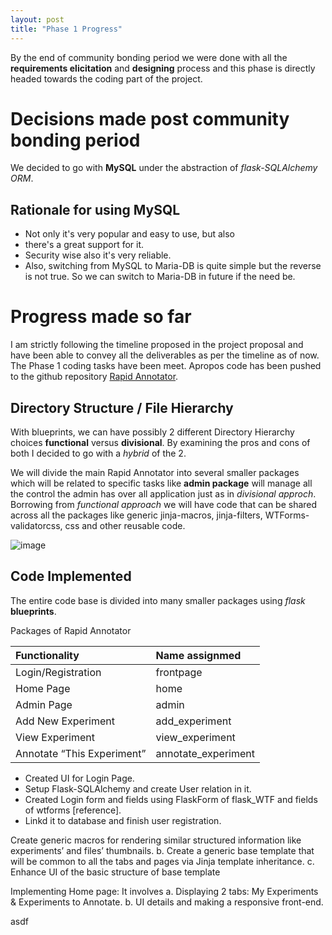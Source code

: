 ```yaml
---
layout: post
title: "Phase 1 Progress"
---
```


By the end of community bonding period we were done with all the **requirements elicitation** and **designing** process and this phase is directly headed towards the coding part of the project.

# [](#header-1)Decisions made post community bonding period
We decided to go with **MySQL** under the abstraction of _flask-SQLAlchemy ORM_.

## [](#header-2)Rationale for using MySQL

*   Not only it's very popular and easy to use, but also
*   there's a great support for it.
*   Security wise also it's very reliable.
*   Also, switching from MySQL to Maria-DB is quite simple but the reverse is not true. So we can switch to Maria-DB in future if the need be.

# [](#header-1)Progress made so far
I am strictly following the timeline proposed in the project proposal and have been able to convey all the deliverables as per the timeline as of now. The Phase 1 coding tasks have been meet. Apropos code has been pushed to the github repository [Rapid Annotator](https://github.com/guptavaibhav18197/rapidannotator).

## [](#header-2)Directory Structure / File Hierarchy
With blueprints, we can have possibly 2 different Directory Hierarchy choices **functional** versus **divisional**. By examining the pros and cons of both I decided to go with a _hybrid_ of the 2.

We will divide the main Rapid Annotator into several smaller packages which will be related to specific tasks like **admin package** will manage all the control the admin has over all application just as in _divisional approch_. Borrowing from _functional approach_ we will have code that can be shared across all the packages like generic jinja-macros, jinja-filters, WTForms-validatorcss, css and other reusable code.   

![image](/https://guptavaibhav18197.github.io/GSoC-Blog/thumbnail-jumbo.png)


## [](#header-2)Code Implemented
The entire code base is divided into many smaller packages using _flask_ **blueprints**.

Packages of Rapid Annotator

| Functionality             | Name assignmed        |
|:--------------------------|:----------------------|
| Login/Registration        | frontpage             |
| Home Page                 | home                  |
| Admin Page                | admin                 |
| Add New Experiment        | add_experiment        |
| View Experiment           | view_experiment       |
| Annotate “This Experiment”| annotate_experiment   |


*   Created UI for Login Page.
*   Setup Flask-SQLAlchemy and create User relation in it.
*   Created Login form and fields using FlaskForm of flask_WTF and fields of wtforms [reference].
*   Linkd it to database and finish user registration.

Create generic macros for rendering similar structured
information like experiments’ and files’ thumbnails.
b. Create a generic base template that will be common to all the
tabs and pages via Jinja template inheritance.
c. Enhance UI of the basic structure of base template

Implementing Home page: It involves
a. Displaying 2 tabs: My Experiments & Experiments to Annotate.
b. UI details and making a responsive front-end.
























asdf
